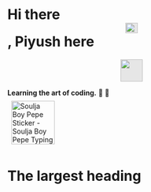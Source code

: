 # Hi there <img style="display: block;-webkit-user-select: none;margin: auto;cursor: zoom-in;background-color: hsl(0, 0%, 90%);" src="https://user-images.githubusercontent.com/33700292/101157406-eec79080-35de-11eb-9543-5c57727a309b.gif" width="25" height="21"> , Piyush here 
 <img style="display: block;-webkit-user-select: none;margin: auto;cursor: zoom-in;background-color: hsl(0, 0%, 90%);" src="https://www.emojiall.com/images/240/skype/1f57a.png" width="45" height="45">

**Learning the art of coding.** 🔭 🌱 \
 <img src="https://c.tenor.com/itjFesV8_RUAAAAi/soulja-boy-pepe.gif" width="88" height="88" alt="Soulja Boy Pepe Sticker - Soulja Boy Pepe Typing Stickers" style="max-width: 104px; background-color: unset; margin: 8px;"> 



# The largest heading
